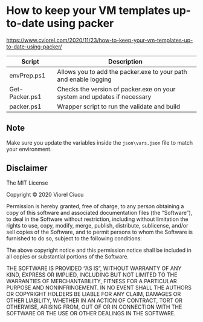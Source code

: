 ﻿# How to keep your VM templates up-to-date using packer
https://www.cviorel.com/2020/11/23/how-to-keep-your-vm-templates-up-to-date-using-packer/


| Script         | Description                                                              |
|----------------|--------------------------------------------------------------------------|
| envPrep.ps1    | Allows you to add the packer.exe to your path and enable logging         |
| Get-Packer.ps1 | Checks the version of packer.exe on your system and updates if necessary |
| packer.ps1     | Wrapper script to run the validate and build                             |


## Note
Make sure you update the variables inside the `json\vars.json` file to match your environment.


## Disclaimer
The MIT License

Copyright © 2020 Viorel Ciucu

Permission is hereby granted, free of charge, to any person obtaining a copy of this software and associated documentation files (the “Software”), to deal in the Software without restriction, including without limitation the rights to use, copy, modify, merge, publish, distribute, sublicense, and/or sell copies of the Software, and to permit persons to whom the Software is furnished to do so, subject to the following conditions:

The above copyright notice and this permission notice shall be included in all copies or substantial portions of the Software.

THE SOFTWARE IS PROVIDED “AS IS”, WITHOUT WARRANTY OF ANY KIND, EXPRESS OR IMPLIED, INCLUDING BUT NOT LIMITED TO THE WARRANTIES OF MERCHANTABILITY, FITNESS FOR A PARTICULAR PURPOSE AND NONINFRINGEMENT. IN NO EVENT SHALL THE AUTHORS OR COPYRIGHT HOLDERS BE LIABLE FOR ANY CLAIM, DAMAGES OR OTHER LIABILITY, WHETHER IN AN ACTION OF CONTRACT, TORT OR OTHERWISE, ARISING FROM, OUT OF OR IN CONNECTION WITH THE SOFTWARE OR THE USE OR OTHER DEALINGS IN THE SOFTWARE.

